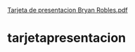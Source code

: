 [Tarjeta de presentacion Bryan Robles.pdf](https://github.com/barp0016/tarjetapresentacion/files/10831859/Tarjeta.de.presentacion.Bryan.Robles.pdf)
# tarjetapresentacion
